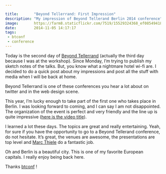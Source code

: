```yaml
---

title:       "Beyond Tellerrand: First Impression"
description: "My impression of Beyond Tellerand Berlin 2014 conference"
image:       https://farm8.staticflickr.com/7519/15529324368_ef08549418_c.jpg
date:        2014-11-05 14:17:17
tags:
 - btconf
 - conference
---
```


Today is the second day of [Beyond Tellerrand](https://beyondtellerrand.com/) (actually the third day because I was at the workshop). Since Monday, I’m trying to publish my sketch notes of the talks. But, you know what a nightmare hotel wi-fi are. I decided to do a quick post about my impressions and post all the stuff with media when I will be back at home.

Beyond Tellerrand is one of these conferences you hear a lot about on twitter and in the web design scene.

This year, I’m lucky enough to take part of the first one who takes place in Berlin. I was looking forward to coming, and I can say I am not disappointed. The organization of the event is perfect and very friendly and the line up is quite impressive ([here is the video title](https://web.archive.org/web/20211203105203/https://vimeo.com/110455197)).

I learned a lot these days. The topics are great and really entertaining. Yeah, for sure if you have the opportunity to go to a Beyond Tellerand conference, do not hesitate. It’s great, the venues are awesome, the presentations are top level and [Marc Thiele](https://twitter.com/marcthiele) do a fantastic job.

Oh and Berlin is a beautiful city. This is one of my favorite European capitals. I really enjoy being back here.

Thanks [btconf](https://twitter.com/btconf) !
